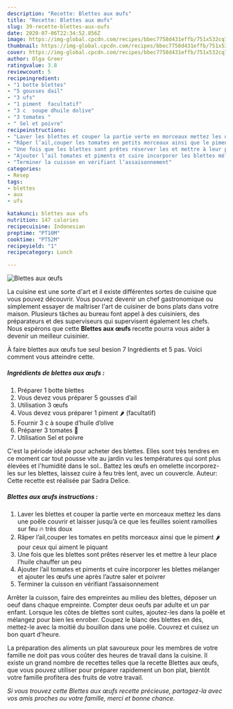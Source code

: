 ```yaml
---
description: "Recette: Blettes aux œufs"
title: "Recette: Blettes aux œufs"
slug: 39-recette-blettes-aux-oufs
date: 2020-07-06T22:34:52.856Z
image: https://img-global.cpcdn.com/recipes/bbec7758d431effb/751x532cq70/blettes-aux-oeufs-photo-principale-de-la-recette.jpg
thumbnail: https://img-global.cpcdn.com/recipes/bbec7758d431effb/751x532cq70/blettes-aux-oeufs-photo-principale-de-la-recette.jpg
cover: https://img-global.cpcdn.com/recipes/bbec7758d431effb/751x532cq70/blettes-aux-oeufs-photo-principale-de-la-recette.jpg
author: Olga Greer
ratingvalue: 3.8
reviewcount: 5
recipeingredient:
- "1 botte blettes"
- "5 gousses dail"
- "3 ufs"
- "1 piment  facultatif"
- "3 c  soupe dhuile dolive"
- "3 tomates "
- " Sel et poivre"
recipeinstructions:
- "Laver les blettes et couper la partie verte en morceaux mettez les dans une poêle couvrir et laisser jusqu’à ce que les feuilles soient ramollies sur feu 🔥 très doux"
- "Râper l’ail,couper les tomates en petits morceaux ainsi que le piment 🌶 pour ceux qui aiment le piquant"
- "Une fois que les blettes sont prêtes réserver les et mettre à leur place l’huile chauffer un peu"
- "Ajouter l’ail tomates et piments et cuire incorporer les blettes mélanger et ajouter les œufs une après l’autre saler et poivrer"
- "Terminer la cuisson en vérifiant l’assaisonnement"
categories:
- Resep
tags:
- blettes
- aux
- ufs

katakunci: blettes aux ufs 
nutrition: 147 calories
recipecuisine: Indonesian
preptime: "PT10M"
cooktime: "PT52M"
recipeyield: "1"
recipecategory: Lunch

---
```



![Blettes aux œufs](https://img-global.cpcdn.com/recipes/bbec7758d431effb/751x532cq70/blettes-aux-oeufs-photo-principale-de-la-recette.jpg)

La cuisine est une sorte d'art et il existe différentes sortes de cuisine que vous pouvez découvrir. Vous pouvez devenir un chef gastronomique ou simplement essayer de maîtriser l'art de cuisiner de bons plats dans votre maison. Plusieurs tâches au bureau font appel à des cuisiniers, des préparateurs et des superviseurs qui supervisent également les chefs. Nous espérons que cette <strong> Blettes aux œufs </strong> recette pourra vous aider à devenir un meilleur cuisinier.

<!--inarticleads1-->

À faire blettes aux œufs tue seul besion 7 Ingrédients et 5 pas. Voici comment vous atteindre cette.

##### Ingrédients de blettes aux œufs :

1. Préparer 1 botte blettes
1. Vous devez vous préparer 5 gousses d’ail
1. Utilisation 3 œufs
1. Vous devez vous préparer 1 piment 🌶 (facultatif)
1. Fournir 3 c à soupe d’huile d’olive
1. Préparer 3 tomates 🍅
1. Utilisation  Sel et poivre


C&#39;est la période idéale pour acheter des blettes. Elles sont très tendres en ce moment car tout pousse vite au jardin vu les températures qui sont plus élevées et l&#39;humidité dans le sol.. Battez les œufs en omelette incorporez-les sur les blettes, laissez cuire à feu très lent, avec un couvercle. Auteur: Cette recette est réalisée par Sadra Delice. 

<!--inarticleads2-->

##### Blettes aux œufs instructions :

1. Laver les blettes et couper la partie verte en morceaux mettez les dans une poêle couvrir et laisser jusqu’à ce que les feuilles soient ramollies sur feu 🔥 très doux
1. Râper l’ail,couper les tomates en petits morceaux ainsi que le piment 🌶 pour ceux qui aiment le piquant
1. Une fois que les blettes sont prêtes réserver les et mettre à leur place l’huile chauffer un peu
1. Ajouter l’ail tomates et piments et cuire incorporer les blettes mélanger et ajouter les œufs une après l’autre saler et poivrer
1. Terminer la cuisson en vérifiant l’assaisonnement


Arrêter la cuisson, faire des empreintes au milieu des blettes, déposer un oeuf dans chaque empreinte. Compter deux oeufs par adulte et un par enfant. Lorsque les côtes de blettes sont cuites, ajoutez-les dans la poêle et mélangez pour bien les enrober. Coupez le blanc des blettes en dés, mettez-le avec la moitié du bouillon dans une poêle. Couvrez et cuisez un bon quart d&#39;heure. 

<!--inarticleads1-->

<p>
La préparation des aliments un plat savoureux pour les membres de votre famille ne doit pas vous coûter des heures de travail dans la cuisine. Il existe un grand nombre de recettes telles que la recette Blettes aux œufs, que vous pouvez utiliser pour préparer rapidement un bon plat, bientôt votre famille profitera des fruits de votre travail.
</p>

<p>
<i>Si vous trouvez cette Blettes aux œufs recette précieuse, partagez-la avec vos amis proches ou votre famille, merci et bonne chance.</i>
</p>

